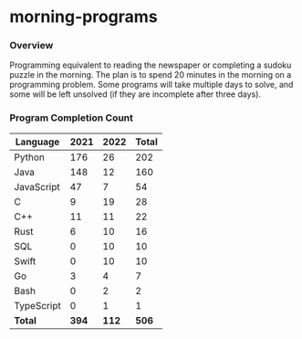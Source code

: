 # morning-programs

### Overview

Programming equivalent to reading the newspaper or completing a sudoku puzzle in the morning.  The plan is to spend 20 
minutes in the morning on a programming problem.  Some programs will take multiple days to solve, and some will be left 
unsolved (if they are incomplete after three days).

### Program Completion Count

| Language     | 2021    | 2022    | Total   |
|--------------|---------|---------|---------|
| Python       | 176     | 26      | 202     |
| Java         | 148     | 12      | 160     |
| JavaScript   | 47      | 7       | 54      |
| C            | 9       | 19      | 28      |
| C++          | 11      | 11      | 22      |
| Rust         | 6       | 10      | 16      |
| SQL          | 0       | 10      | 10      |
| Swift        | 0       | 10      | 10      |
| Go           | 3       | 4       | 7       |
| Bash         | 0       | 2       | 2       |
| TypeScript   | 0       | 1       | 1       |
| **Total**    | **394** | **112** | **506** |
